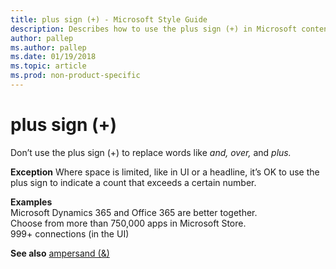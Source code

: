 ```yaml
---
title: plus sign (+) - Microsoft Style Guide
description: Describes how to use the plus sign (+) in Microsoft content.
author: pallep
ms.author: pallep
ms.date: 01/19/2018
ms.topic: article
ms.prod: non-product-specific
---
```


# plus sign (+)

Don’t use the plus sign (+) to replace words like *and, over,* and *plus.*

**Exception** Where space is limited, like in UI or a headline, it’s OK to use the
plus sign to indicate a count that exceeds a certain number.

**Examples**  
Microsoft Dynamics 365 and Office 365 are better together.  
Choose from more than 750,000 apps in Microsoft Store.  
999+ connections (in the UI) 

**See also** [ampersand (&)](~/a-z-word-list-term-collections/a/ampersand.md)
